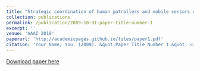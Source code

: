 ```yaml
---
title: "Strategic coordination of human patrollers and mobile sensors with signaling for security games"
collection: publications
permalink: /publication/2009-10-01-paper-title-number-1
excerpt: ''
venue: 'AAAI 2019'
paperurl: 'http://academicpages.github.io/files/paper1.pdf'
citation: 'Your Name, You. (2009). &quot;Paper Title Number 1.&quot; <i>Journal 1</i>. 1(1).'
---
```

[Download paper here](https://www.aaai.org/ocs/index.php/AAAI/AAAI18/paper/viewFile/16551/15821)
